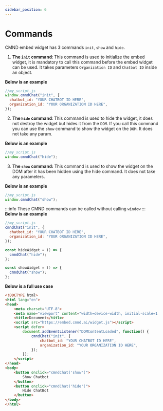 ```yaml
---
sidebar_position: 6
---
```


# Commands

CMND embed widget has 3 commands `init`, `show` and `hide`.

1. **The `init` command**: This command is used to initialize the embed widget, it is mandatory to call this command before the embed widget can be used.
It takes parameters `Organization ID` and `Chatbot ID` inside an object.

**Below is an example**

```javascript
//my_script.js
window.cmndChat("init", {
  chatbot_id: "YOUR CHATBOT ID HERE",
  organization_id: "YOUR ORGANIZATION ID HERE",
});
```

2. **The `hide` command**: This command is used to hide the widget, it does not destroy the widget but hides it from the `DOM`. If you call this command you can use the `show` command to show the widget on the `DOM`. It does not take any param.

**Below is an example**

```javascript
//my_script.js
window.cmndChat("hide");
```

3. **The `show` command:** This command is used to show the widget on the DOM after it has been hidden using the hide command. It does not take any parameters.

**Below is an example**

```javascript
//my_script.js
window.cmndChat("show");
```

:::info
These CMND commands can be called without calling `window`
:::
**Below is an example**

```javascript
//my_script.js
cmndChat("init", {
  chatbot_id: "YOUR CHATBOT ID HERE",
  organization_id: "YOUR ORGANIZATION ID HERE",
});

const hideWidget = () => {
  cmndChat("hide");
};

const showWidget = () => {
  cmndChat("show");
};
```

**Below is a full use case**

```HTML
<!DOCTYPE html>
<html lang="en">
<head>
    <meta charset="UTF-8">
    <meta name="viewport" content="width=device-width, initial-scale=1.0">
    <title>Document</title>
    <script src="https://embed.cmnd.ai/widget.js"></script>
    <script defer>
        document.addEventListener("DOMContentLoaded", function() {
            cmndChat("init", {
                chatbot_id: "YOUR CHATBOT ID HERE",
                organization_id: "YOUR ORGANIZATION ID HERE",
            });
        });
    </script>
</head>
<body>
    <button onclick="cmndChat('show')">
        Show Chatbot
    </button>
    <button onclick="cmndChat('hide')">
        Hide ChatBot
    </button>
</body>
</html>
```

